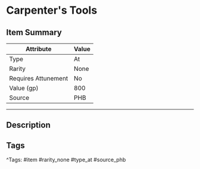 # Carpenter's Tools

## Item Summary

| Attribute            | Value                        |
|----------------------|------------------------------|
| Type                 | At |
| Rarity               | None             |
| Requires Attunement  | No                |
| Value (gp)           | 800    |
| Source               | PHB |

---

## Description



## Tags

^Tags: #item #rarity_none #type_at #source_phb